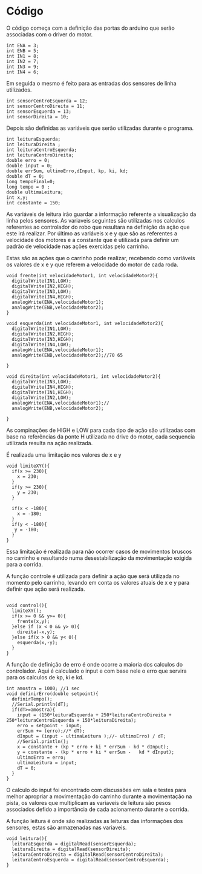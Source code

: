 # Código

 O código começa com a definição das portas do arduino que serão associadas com o driver do motor.
  ```
int ENA = 3;
int ENB = 5; 
int IN1 = 8;
int IN2 = 7;
int IN3 = 9;
int IN4 = 6;
  ```
Em seguida o mesmo é feito para as entradas dos sensores de linha utilizados.

```
int sensorCentroEsquerda = 12;
int sensorCentroDireita = 11;
int sensorEsquerda = 13;
int sensorDireita = 10;

```

Depois são definidas as variáveis que serão utilizadas durante o programa.

```
int leituraEsquerda;
int leituraDireita ;
int leituraCentroEsquerda;
int leituraCentroDireita;
double erro = 0;
double input = 0;
double errSum, ultimoErro,dInput, kp, ki, kd;
double dT = 0;
long tempoFinal=0;
long tempo = 0 ;
double ultimaLeitura;
int x,y;
int constante = 150;
```
As variáveis de leitura irão guardar a informação referente a visualização da linha pelos sensores. As variaveis seguintes são utilizadas nos calculos referentes ao controlador do robo que resultara na definição da ação que este irá realizar. Por último as variáveis x e y que são as referentes a velocidade dos motores e a constante que é utilizada para definir um padrão de velocidade nas ações exercidas pelo carrinho.

Estas são as ações que o carrinho pode realizar, recebendo como variáveis os valores de x e y que referem a velocidade do motor de cada roda.

```
void frente(int velocidadeMotor1, int velocidadeMotor2){
  digitalWrite(IN1,LOW);
  digitalWrite(IN2,HIGH);
  digitalWrite(IN3,LOW);
  digitalWrite(IN4,HIGH);
  analogWrite(ENA,velocidadeMotor1);
  analogWrite(ENB,velocidadeMotor2);
}

void esquerda(int velocidadeMotor1, int velocidadeMotor2){
  digitalWrite(IN1,LOW);
  digitalWrite(IN2,HIGH);
  digitalWrite(IN3,HIGH);
  digitalWrite(IN4,LOW);
  analogWrite(ENA,velocidadeMotor1);
  analogWrite(ENB,velocidadeMotor2);//70 65
    
}

void direita(int velocidadeMotor1, int velocidadeMotor2){
  digitalWrite(IN3,LOW);
  digitalWrite(IN4,HIGH);
  digitalWrite(IN1,HIGH);
  digitalWrite(IN2,LOW);
  analogWrite(ENA,velocidadeMotor1);//
  analogWrite(ENB,velocidadeMotor2);
  
}

```

As compinações de HIGH e LOW para cada tipo de ação são utilizadas com base na referências da ponte H utilizada no drive do motor, cada sequencia utilizada resulta na ação realizada.

É realizada uma limitação nos valores de x e y

```
void limiteXY(){
  if(x >= 230){
    x = 230;
  }
  if(y >= 230){
    y = 230;
  }  

  if(x < -180){
    x = -180;
  }
  if(y < -180){
   y = -180;
  }
}

```
Essa limitação é realizada para não ocorrer casos de movimentos bruscos no carrinho e resultando numa desestabilização da movimentação exigida para a corrida.

A função controle é utilizada para definir a ação que será utilizada no momento pelo carrinho, levando em conta os valores atuais de x e y para definir que ação será realizada.

```

void control(){
  limiteXY();
  if(x >= 0 && y>= 0){
    frente(x,y);   
  }else if (x < 0 && y> 0){
    direita(-x,y);
  }else if(x > 0 && y< 0){ 
    esquerda(x,-y);
  }
}

```

A função de definição de erro é onde ocorre a maioria dos calculos do controlador. Aqui é calculado o input e com base nele o erro que servira para os calculos de kp, ki e kd.

```
int amostra = 1000; //1 sec
void definirErro(double setpoint){
  definirTempo();
  //Serial.println(dT);
  if(dT>=amostra){
    input = (150*leituraEsquerda + 250*leituraCentroDireita + 250*leituraCentroEsquerda + 150*leituraDireita);
    erro = setpoint - input;
    errSum += (erro);//* dT);
    dInput = (input - ultimaLeitura );//- ultimoErro) / dT;
    //Serial.println();
    x = constante + (kp * erro + ki * errSum - kd * dInput);
    y = constante - (kp * erro + ki * errSum -   kd * dInput);
    ultimoErro = erro;
    ultimaLeitura = input;
    dT = 0;
  }
}

```

O calculo do input foi encontrado com discussões em sala e testes para melhor apropriar a movimentação do carrinho durante a movimentação na pista, os valores que multiplicam as variaveis de leitura são pesos associados defido a importância de cada acionamento durante a corrida.

A função leitura é onde são realizadas as leituras das informações dos sensores, estas são armazenadas nas variaveis.

```
void leitura(){
  leituraEsquerda = digitalRead(sensorEsquerda);
  leituraDireita = digitalRead(sensorDireita);
  leituraCentroDireita = digitalRead(sensorCentroDireita);
  leituraCentroEsquerda = digitalRead(sensorCentroEsquerda);
}

```



  
	
  

